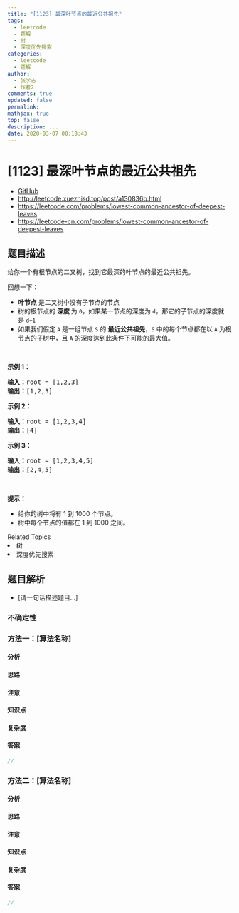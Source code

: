 ```yaml
---
title: "[1123] 最深叶节点的最近公共祖先"
tags:
  - leetcode
  - 题解
  - 树
  - 深度优先搜索
categories:
  - leetcode
  - 题解
author:
  - 张学志
  - 作者2
comments: true
updated: false
permalink:
mathjax: true
top: false
description: ...
date: 2020-03-07 00:18:43
---
```



# [1123] 最深叶节点的最近公共祖先
* [GitHub](https://github.com/algoboy101/LeetCodeCrowdsource/tree/master/_posts/QA/%5B1123%5D%20%E6%9C%80%E6%B7%B1%E5%8F%B6%E8%8A%82%E7%82%B9%E7%9A%84%E6%9C%80%E8%BF%91%E5%85%AC%E5%85%B1%E7%A5%96%E5%85%88.md)
* http://leetcode.xuezhisd.top/post/a130836b.html
* https://leetcode.com/problems/lowest-common-ancestor-of-deepest-leaves
* https://leetcode-cn.com/problems/lowest-common-ancestor-of-deepest-leaves


## 题目描述

<p>给你一个有根节点的二叉树，找到它最深的叶节点的最近公共祖先。</p>

<p>回想一下：</p>

<ul>
	<li><strong>叶节点</strong> 是二叉树中没有子节点的节点</li>
	<li>树的根节点的&nbsp;<strong>深度&nbsp;</strong>为&nbsp;<code>0</code>，如果某一节点的深度为&nbsp;<code>d</code>，那它的子节点的深度就是&nbsp;<code>d+1</code></li>
	<li>如果我们假定 <code>A</code> 是一组节点&nbsp;<code>S</code>&nbsp;的 <strong>最近公共祖先</strong>，<code>S</code>&nbsp;中的每个节点都在以 <code>A</code> 为根节点的子树中，且 <code>A</code>&nbsp;的深度达到此条件下可能的最大值。</li>
</ul>

<p>&nbsp;</p>

<p><strong>示例 1：</strong></p>

<pre><strong>输入：</strong>root = [1,2,3]
<strong>输出：</strong>[1,2,3]
</pre>

<p><strong>示例 2：</strong></p>

<pre><strong>输入：</strong>root = [1,2,3,4]
<strong>输出：</strong>[4]
</pre>

<p><strong>示例 3：</strong></p>

<pre><strong>输入：</strong>root = [1,2,3,4,5]
<strong>输出：</strong>[2,4,5]
</pre>

<p>&nbsp;</p>

<p><strong>提示：</strong></p>

<ul>
	<li>给你的树中将有&nbsp;1 到 1000 个节点。</li>
	<li>树中每个节点的值都在 1 到 1000 之间。</li>
</ul>
<div><div>Related Topics</div><div><li>树</li><li>深度优先搜索</li></div></div>


## 题目解析
* [请一句话描述题目...]

### 不确定性


### 方法一：[算法名称]

#### 分析

#### 思路

#### 注意

#### 知识点

#### 复杂度

#### 答案

```cpp
//
```


### 方法二：[算法名称]

#### 分析

#### 思路

#### 注意

#### 知识点

#### 复杂度

#### 答案

```cpp
//
```


